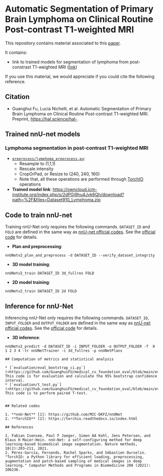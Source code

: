 # Automatic Segmentation of Primary Brain Lymphoma on Clinical Routine Post-contrast T1-weighted MRI


This repository contains material associated to this [paper](#Citation).

It contains:
- link to trained models for segmentation of lymphoma from post-constrast T1-weighted MRI ([link](#Trained-nnU-net-models))

If you use this material, we would appreciate if you could cite the following reference.

## Citation
* Guanghui Fu, Lucia Nichelli, et al. Automatic Segmentation of Primary Brain Lymphoma on Clinical Routine Post-contrast T1-weighted MRI. Preprint, https://hal.science/hal-. 
  
## Trained nnU-net models
### Lymphoma segmentation in post-contrast T1-weighted MRI 
* [`preprocess/lymphoma_preprocess.py`](<https://github.com/GuanghuiFU/medical_cv_foundation_eval/blob/main/preprocess/lymphoma_preprocess.py>):
  * Resample to (1,1,1)
  * Rescale intensity
  * CropOrPad, or Resize to (240, 240, 160)
  * Note that, all these operations are performed through [TorchIO](<https://torchio.readthedocs.io/index.html>) operations
* **Trained model link**: https://owncloud.icm-institute.org/index.php/s/2dPGj9hu4Jvk6Qh/download?path=%2F&files=Dataset910_Lymphoma.zip

## Code to train nnU-net

Training nnU-Net only requires the following commands. `DATASET_ID` and `FOLD` are defined in the same way as [nnU-net official codes](<https://github.com/MIC-DKFZ/nnUNet>). See the [official code](<https://github.com/MIC-DKFZ/nnUNet>) for details.

* **Plan and preprocessing**:
```console
nnUNetv2_plan_and_preprocess -d DATASET_ID --verify_dataset_integrity
```
* **3D model training**:
```console
nnUNetv2_train DATASET_ID 3d_fullres FOLD
```
* **2D model training**:
```console
nnUNetv2_train DATASET_ID 2d FOLD
```

## Inference for nnU-Net

Inferencing nnU-Net only requires the following commands. `DATASET_ID`, `INPUT_FOLDER` and `OUTPUT_FOLDER` are defined in the same way as [nnU-net official codes](<https://github.com/MIC-DKFZ/nnUNet>). See the [official code](<https://github.com/MIC-DKFZ/nnUNet>) for details.

* **3D inference**: 
```console
nnUNetv2_predict -d DATASET_ID -i INPUT_FOLDER -o OUTPUT_FOLDER -f  0 1 2 3 4 -tr nnUNetTrainer -c 3d_fullres -p nnUNetPlans
```

```
## Computation of metrics and statistical analysis

* [`evaluation/eval_bootstrap_ci.py`](<https://github.com/GuanghuiFU/medical_cv_foundation_eval/blob/main/evaluation/eval_boostrap_ci.py>): This code is for evaluation and calculate the 95% bootstrap confidence interval.
* [`evaluation/t_test.py`](<https://github.com/GuanghuiFU/medical_cv_foundation_eval/blob/main/evaluation/t_test.py>): This code is to perform paired T-test.


## Related codes

1. **nnU-Net** [1]: https://github.com/MIC-DKFZ/nnUNet
2. **TorchIO** [2]: https://torchio.readthedocs.io/index.html

## References

1. Fabian Isensee, Paul F Jaeger, Simon AA Kohl, Jens Petersen, and Klaus H Maier-Hein. nnU-Net: a self-configuring method for deep learning-based biomedical image segmentation. Nature methods, 18(2):203–211, 2021.
2. Pérez-García, Fernando, Rachel Sparks, and Sébastien Ourselin. "TorchIO: a Python library for efficient loading, preprocessing, augmentation and patch-based sampling of medical images in deep learning." Computer Methods and Programs in Biomedicine 208 (2021): 106236.
